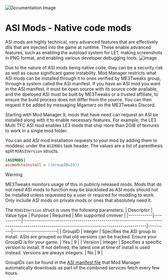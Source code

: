 ![Documentation Image](images/documentation_header.png)

# ASI Mods - Native code mods
ASI mods are highly technical, very advanced features that are effectively dlls that are injected into the game at runtime. These enable advanced features, such as enabling the autoload system for LE1, making screenshots in PNG format, and enabling various developer debugging tools.
![image](https://github.com/ME3Tweaks/ME3TweaksModManager/assets/2738836/db5ae3b7-843f-41f7-8b0f-2fcc0a257478)

Due to the nature of ASI mods being native code, they can be a security risk as well as cause significant game instability. Mod Manager restricts what ASI mods can be installed through it to ones verified by ME3Tweaks group, through a system called the ASI manifest. If you have an ASI mod you want in the ASI manifest, it must be open source with its source code available, and the dpeloyed ASI must be built by ME3Tweaks or a trusted affiliate, to ensure the build process does not differ from the source. You can then request it be added by messaging Mgamerz on the ME3Tweaks Discord.

Starting with Mod Manager 9, mods that have need can request an ASI be installed along with it to enable necessary features. For example, the LE3 Multi TFC ASI mod enables LE3 mods that ship more than 2GiB of textures to work in a single mod folder.

You can add ASI mod installation requests to your mod by adding them to moddesc under the `ASIMODS` task header. The values are a list of parenthesis split `M3ASIVersion` structs.

```ini
[ASIMODS]
asimodstoinstall = ((GroupID=33))
```

>[!WARNING]
>ME3Tweaks monitors usage of this in publicly released mods. Mods that do not need ASI mods to function may be blacklisted as ASI mods should not be installed unless requested by a user or required for modding to work. Only include ASI mods on private mods or ones that absolutely need it. 

The `M3ASIVersion` struct is uses the following parameters:
| Descriptor | Value type | Purpose                                                                                                                                   | Required | Min supported cmmver |
|------------|------------|-------------------------------------------------------------------------------------------------------------------------------------------|----------|----------------------|
| GroupID    | integer    | Specifies the ASI group to install. ASIs are grouped so that old versions can be tracked. Ensure your GroupID is for your game.           | Yes      | 9                    |
| Version    | integer    | Specifies a specific version to install. If not defined, the latest one at time of install is used instead. Versions are always integers. | No       | 9                    |

GroupIDs can be found in the [ASI manifest file](https://me3tweaks.com/mods/asi/getmanifest?AllGames=1) that Mod Manager automatically downloads as part of the combined services fetch every few hours.
